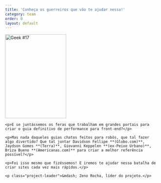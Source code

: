 ```yaml
---
title: 'Conheça os guerreiros que vão te ajudar nessa!'
category: team
order: 0
layout: default
---
```


<div class="article">

  <div class="img-left">
    <img src="http://assets.browserdiet.com/img/17.png" alt="Geek #17" width="200" height="275" />
  </div>

  <div class="content-right">

    <p>E se juntássemos os feras que trabalham em grandes portais para criar o guia definitivo de performance para front-end?</p>

    <p>Mas nada daqueles guias chatos feitos para robôs, que tal fazer algo divertido? Que tal juntar Davidson Fellipe **(Globo.com)**, Jaydson Gomes **(Terra)**, Giovanni Keppelen **(ex-Peixe Urbano)**, Briza Bueno **(Americanas.com)** para criar a melhor referência possível?</p>

    <p>Foi isso mesmo que fizéssemos! E iremos te ajudar nessa batalha de criar sites cada vez mais rápidos.</p>

    <p class="project-leader">&mdash; Zeno Rocha, líder do projeto.</p>

  </div>

</div>